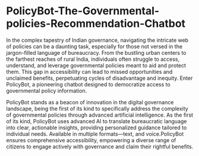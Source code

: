# PolicyBot-The-Governmental-policies-Recommendation-Chatbot
In the complex tapestry of Indian governance, navigating the intricate web of policies can be a daunting task, especially for those not versed in the jargon-filled language of bureaucracy. From the bustling urban centers to the farthest reaches of rural India, individuals often struggle to access, understand, and leverage governmental policies meant to aid and protect them. This gap in accessibility can lead to missed opportunities and unclaimed benefits, perpetuating cycles of disadvantage and inequity. Enter PolicyBot, a pioneering chatbot designed to democratize access to governmental policy information.

PolicyBot stands as a beacon of innovation in the digital governance landscape, being the first of its kind to specifically address the complexity of governmental policies through advanced artificial intelligence. As the first of its kind, PolicyBot uses advanced AI to translate bureaucratic language into clear, actionable insights, providing personalized guidance tailored to individual needs. Available in multiple formats—text, and voice.PolicyBot ensures comprehensive accessibility, empowering a diverse range of citizens to engage actively with governance and claim their rightful benefits.
